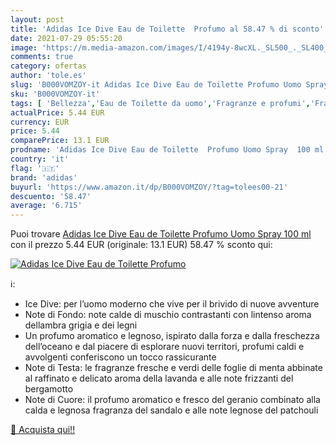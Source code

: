 ```yaml
---
layout: post
title: 'Adidas Ice Dive Eau de Toilette  Profumo al 58.47 % di sconto'
date: 2021-07-29 05:55:20
image: 'https://m.media-amazon.com/images/I/4194y-8wcXL._SL500_._SL400_.jpg'
comments: true
category: ofertas
author: 'tole.es'
slug: 'B000VOMZOY-it Adidas Ice Dive Eau de Toilette Profumo Uomo Spray 100 ml'
sku: 'B000VOMZOY-it'
tags: [ 'Bellezza','Eau de Toilette da uomo','Fragranze e profumi','Fragranze e profumi da uomo','adidas', ]
actualPrice: 5.44 EUR
currency: EUR
price: 5.44
comparePrice: 13.1 EUR
prodname: 'Adidas Ice Dive Eau de Toilette  Profumo Uomo Spray  100 ml'
country: 'it'
flag: '🇮🇹'
brand: 'adidas'
buyurl: 'https://www.amazon.it/dp/B000VOMZOY/?tag=tolees00-21'
descuento: '58.47'
average: '6.715'
---
```


Puoi trovare [Adidas Ice Dive Eau de Toilette  Profumo Uomo Spray  100 ml](https://www.amazon.it/dp/B000VOMZOY/?tag=tolees00-21) con il prezzo 5.44 EUR (originale: 13.1 EUR) 58.47 % sconto qui:

[![Adidas Ice Dive Eau de Toilette  Profumo](https://m.media-amazon.com/images/I/4194y-8wcXL._SL500_._SL400_.jpg)](https://www.amazon.it/dp/B000VOMZOY/?tag=tolees00-21)

ℹ️:

- Ice Dive: per l’uomo moderno che vive per il brivido di nuove avventure
- Note di Fondo: note calde di muschio contrastanti con lintenso aroma dellambra grigia e dei legni
- Un profumo aromatico e legnoso, ispirato dalla forza e dalla freschezza dell’oceano e dal piacere di esplorare nuovi territori, profumi caldi e avvolgenti conferiscono un tocco rassicurante
- Note di Testa: le fragranze fresche e verdi delle foglie di menta abbinate al raffinato e delicato aroma della lavanda e alle note frizzanti del bergamotto
- Note di Cuore: il profumo aromatico e fresco del geranio combinato alla calda e legnosa fragranza del sandalo e alle note legnose del patchouli

[🛒 Acquista qui!!](https://www.amazon.it/dp/B000VOMZOY/?tag=tolees00-21)
